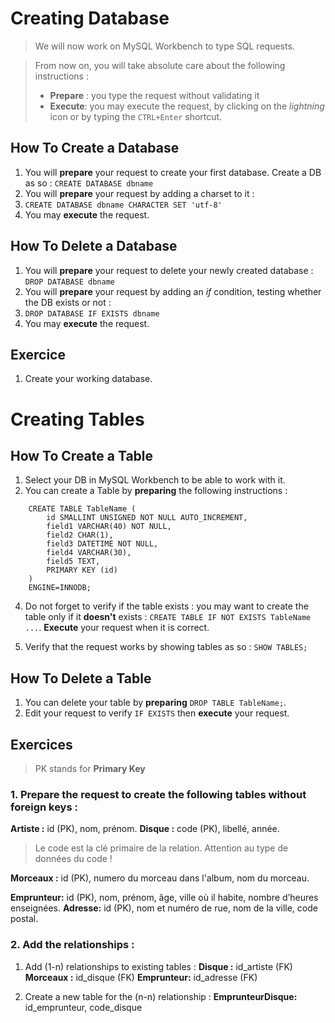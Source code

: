 # Creating Database
> We will now work on MySQL Workbench to type SQL requests.

> From now on, you will take absolute care about the following instructions :
> - **Prepare** : you type the request without validating it
> -  **Execute**: you may execute the request, by clicking on the *lightning* icon or by typing the `CTRL+Enter` shortcut.
	

## How To Create a Database

1. You will **prepare** your request to create your first database. Create a DB as so :
`CREATE DATABASE dbname`
2. You will **prepare** your request by adding a charset to it :
3. `CREATE DATABASE dbname CHARACTER SET 'utf-8'`
4. You may **execute** the request.

## How To Delete a Database

1. You will **prepare** your request to delete your newly created database :
`DROP DATABASE dbname`
2. You will **prepare** your request by adding an *if* condition, testing whether the DB exists or not :
3. `DROP DATABASE IF EXISTS dbname`
4. You may **execute** the request.

## Exercice
1. Create your working database.

# Creating Tables

## How To Create a Table

1. Select your DB in MySQL Workbench to be able to work with it.
2. You can create a Table by **preparing** the following instructions :

```
    CREATE TABLE TableName (
        id SMALLINT UNSIGNED NOT NULL AUTO_INCREMENT,
        field1 VARCHAR(40) NOT NULL,
        field2 CHAR(1),
        field3 DATETIME NOT NULL,
        field4 VARCHAR(30),
        field5 TEXT,
        PRIMARY KEY (id)
    )
    ENGINE=INNODB;
```

4. Do not forget to verify if the table exists : you may want to create the table only if it **doesn't** exists : `CREATE TABLE IF NOT EXISTS TableName ...`. **Execute** your request when it is correct.

3. Verify that the request works by showing tables as so : `SHOW TABLES;`

## How To Delete a Table

1. You can delete your table by **preparing** `DROP TABLE TableName;`.
2. Edit your request to verify `IF EXISTS` then **execute** your request.


## Exercices
> PK stands for **Primary Key**
### 1. **Prepare** the request to create the following tables **without foreign keys** :

**Artiste :** id (PK), nom, prénom.
**Disque :** code (PK), libellé, année. 
> Le code est la clé primaire de la relation. Attention au type de données du code !

**Morceaux :**  id (PK), numero du morceau dans l'album, nom du morceau.

**Emprunteur:** id (PK), nom, prénom, âge, ville où il habite, nombre d’heures enseignées.
**Adresse:** id (PK), nom et numéro de rue, nom de la ville, code postal.

### 2. Add the relationships :

1. Add (1-n) relationships to existing tables :
**Disque :** id_artiste (FK)
**Morceaux :**  id_disque (FK)
**Emprunteur:** id_adresse (FK)

2. Create a new table for the (n-n) relationship :
**EmprunteurDisque:** id_emprunteur, code_disque